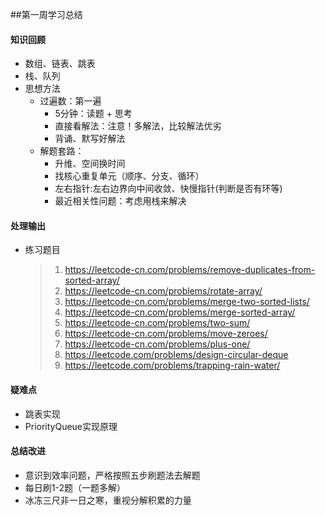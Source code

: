 ##第一周学习总结

#### 知识回顾

- 数组、链表、跳表
- 栈、队列
- 思想方法
  - 过遍数：第一遍
    - 5分钟：读题 + 思考
    - 直接看解法：注意！多解法，比较解法优劣
    - 背诵、默写好解法
  - 解题套路：
    - 升维、空间换时间
    - 找核心重复单元（顺序、分支、循环）
    - 左右指针:左右边界向中间收敛、快慢指针(判断是否有环等)
    - 最近相关性问题：考虑用栈来解决

#### 处理输出

- 练习题目

  > 1. https://leetcode-cn.com/problems/remove-duplicates-from-sorted-array/
  > 2. https://leetcode-cn.com/problems/rotate-array/
  > 3. https://leetcode-cn.com/problems/merge-two-sorted-lists/
  > 4. https://leetcode-cn.com/problems/merge-sorted-array/
  > 5. https://leetcode-cn.com/problems/two-sum/
  > 6. https://leetcode-cn.com/problems/move-zeroes/
  > 7. https://leetcode-cn.com/problems/plus-one/
  > 8. https://leetcode.com/problems/design-circular-deque
  > 9. https://leetcode.com/problems/trapping-rain-water/

#### 疑难点

- 跳表实现
- PriorityQueue实现原理

#### 总结改进

- 意识到效率问题，严格按照五步刷题法去解题
- 每日刷1-2题（一题多解）
- 冰冻三尺非一日之寒，重视分解积累的力量